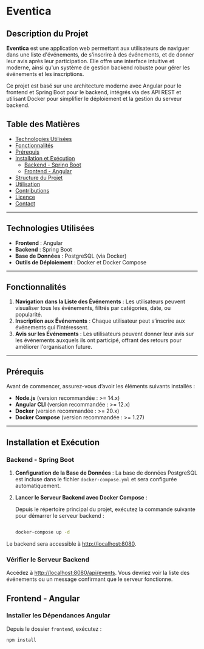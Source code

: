 # Eventica

## Description du Projet

**Eventica** est une application web permettant aux utilisateurs de naviguer dans une liste d'événements, de s'inscrire à des événements, et de donner leur avis après leur participation. Elle offre une interface intuitive et moderne, ainsi qu'un système de gestion backend robuste pour gérer les événements et les inscriptions.

Ce projet est basé sur une architecture moderne avec Angular pour le frontend et Spring Boot pour le backend, intégrés via des API REST et utilisant Docker pour simplifier le déploiement et la gestion du serveur backend.

## Table des Matières

- [Technologies Utilisées](#technologies-utilisées)
- [Fonctionnalités](#fonctionnalités)
- [Prérequis](#prérequis)
- [Installation et Exécution](#installation-et-exécution)
  - [Backend - Spring Boot](#backend---spring-boot)
  - [Frontend - Angular](#frontend---angular)
- [Structure du Projet](#structure-du-projet)
- [Utilisation](#utilisation)
- [Contributions](#contributions)
- [Licence](#licence)
- [Contact](#contact)

---

## Technologies Utilisées

- **Frontend** : Angular
- **Backend** : Spring Boot
- **Base de Données** : PostgreSQL (via Docker)
- **Outils de Déploiement** : Docker et Docker Compose

---

## Fonctionnalités

1. **Navigation dans la Liste des Événements** : Les utilisateurs peuvent visualiser tous les événements, filtrés par catégories, date, ou popularité.
2. **Inscription aux Événements** : Chaque utilisateur peut s’inscrire aux événements qui l’intéressent.
3. **Avis sur les Événements** : Les utilisateurs peuvent donner leur avis sur les événements auxquels ils ont participé, offrant des retours pour améliorer l'organisation future.

---

## Prérequis

Avant de commencer, assurez-vous d’avoir les éléments suivants installés :

- **Node.js** (version recommandée : >= 14.x)
- **Angular CLI** (version recommandée : >= 12.x)
- **Docker** (version recommandée : >= 20.x)
- **Docker Compose** (version recommandée : >= 1.27)

---

## Installation et Exécution

### Backend - Spring Boot

1. **Configuration de la Base de Données** : La base de données PostgreSQL est incluse dans le fichier `docker-compose.yml` et sera configurée automatiquement.
2. **Lancer le Serveur Backend avec Docker Compose** :
   
   Depuis le répertoire principal du projet, exécutez la commande suivante pour démarrer le serveur backend :
   ```bash

   docker-compose up -d

Le backend sera accessible à [http://localhost:8080](http://localhost:8080).

### Vérifier le Serveur Backend
Accédez à [http://localhost:8080/api/events](http://localhost:8080/api/events). Vous devriez voir la liste des événements ou un message confirmant que le serveur fonctionne.

## Frontend - Angular

### Installer les Dépendances Angular
Depuis le dossier `frontend`, exécutez :
```bash
npm install
